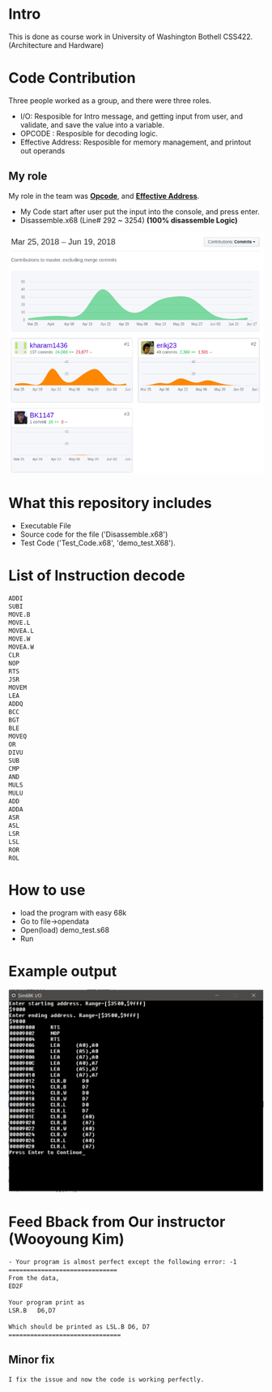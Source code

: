 

# Intro
This is done as course work in University of Washington Bothell CSS422. (Architecture and Hardware)

# Code Contribution
Three people worked as a group, and there were three roles.
- I/O: Resposible for Intro message, and getting input from user, and validate, and save the value into a variable.
- OPCODE : Resposible for decoding logic.
- Effective Address: Resposible for memory management, and printout out operands

## My role
My role in the team was <b><u>Opcode</b></u>, and <b><u>Effective Address</b></u>.
- My Code start after user put the input into the console, and press enter.
- Disassemble.x68 (Line# 292 ~ 3254) <b>(100% disassemble Logic)</b>

![Alt text](./Picture/Disassembly_Project_Contribution.png "Example Output")


# What this repository includes
- Executable File
- Source code for the file ('Disassemble.x68')
- Test Code ('Test_Code.x68', 'demo_test.X68').

# List of Instruction decode
```
ADDI         
SUBI          
MOVE.B
MOVE.L
MOVEA.L
MOVE.W
MOVEA.W
CLR
NOP
RTS
JSR
MOVEM
LEA
ADDQ
BCC
BGT
BLE
MOVEQ
OR
DIVU
SUB
CMP
AND
MULS
MULU
ADD
ADDA
ASR
ASL
LSR
LSL
ROR
ROL
```

# How to use
- load the program with easy 68k
- Go to file->opendata
- Open(load) demo_test.s68
- Run
# Example output
![Alt text](./Picture/Example_output.png "Example Output")

# Feed Bback from Our instructor (Wooyoung Kim)
```
- Your program is almost perfect except the following error: -1
==============================
From the data,
ED2F   

Your program print as
LSR.B	D6,D7

Which should be printed as LSL.B D6, D7
===============================
```
## Minor fix
```
I fix the issue and now the code is working perfectly.
```